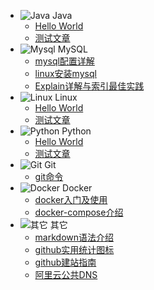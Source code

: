 - ![Java](../assets/img/java.svg) Java
  - [Hello World](java/helloworld.md)
  - [测试文章](java/next.md)
- ![Mysql](../assets/img/mysql.svg) MySQL
  - [mysql配置详解](mysql/mysql-cnf-explain.md)
  - [linux安装mysql](mysql/mysql-installation.md)
  - [Explain详解与索引最佳实践](mysql/mysql-explain.md)
- ![Linux](../assets/img/linux.svg) Linux
  - [Hello World](linux/helloworld.md)
  - [测试文章](linux/next.md)
- ![Python](../assets/img/python.svg) Python
  - [Hello World](python/helloworld.md)
  - [测试文章](python/next.md)
- ![Git](../assets/img/git.svg) Git
  - [git命令](git/git-command.md)
- ![Docker](../assets/img/docker.svg) Docker
  - [docker入门及使用](docker/docker.md)
  - [docker-compose介绍](docker/docker-compose.md)
- ![其它](../assets/img/others.svg) 其它
  - [markdown语法介绍](others/markdown.md)
  - [github实用统计图标](others/github-stats.md)
  - [github建站指南](others/github-pages.md)
  - [阿里云公共DNS](others/alidns.md)